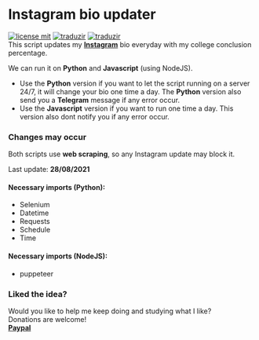# Instagram bio updater
[![license mit](https://img.shields.io/badge/license-MIT-green)](LICENSE.md) [![traduzir](https://img.shields.io/badge/Traduzir-pt--BR-brightgreen)](README_ptBR.md) [![traduzir](https://img.shields.io/badge/Translate-en--US-blue)](README.md)<br>
This script updates my **[Instagram](https://www.instagram.com/mts.e/)** bio everyday with my college conclusion percentage.<br>


We can run it on **Python** and **Javascript** (using NodeJS).<br>
- Use the **Python** version if you want to let the script running on a server 24/7, it will change your bio one time a day. The **Python** version also send you a **Telegram** message if any error occur.<br>
- Use the **Javascript** version if you want to run one time a day. This version also dont notify you if any error occur.<br>

### Changes may occur
Both scripts use **web scraping**, so any Instagram update may block it.<br>

Last update: **28/08/2021**<br>

#### Necessary imports (Python):
- Selenium<br>
- Datetime<br>
- Requests<br>
- Schedule<br>
- Time<br>

#### Necessary imports (NodeJS):
- puppeteer<br>

### Liked the idea?<br>
Would you like to help me keep doing and studying what I like?<br>
Donations are welcome!<br>
**[Paypal](https://www.paypal.com/donate?business=9JLBAMGH5985E&currency_code=USD)**
